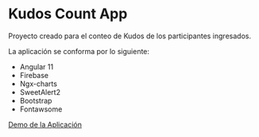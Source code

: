 # Kudos Count App

Proyecto creado para el conteo de Kudos de los participantes ingresados.

La aplicación se conforma por lo siguiente:

- Angular 11
- Firebase
- Ngx-charts
- SweetAlert2
- Bootstrap
- Fontawsome

[Demo de la Aplicación](https://kudos-count.netlify.app)
